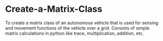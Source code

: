 # Create-a-Matrix-Class
To create a matrix class of an autonomous vehicle that is used for sensing and movement functions of the vehicle over a grid. Consists of simple matrix calculations in python like trace, multiplication, addition, etc. 
